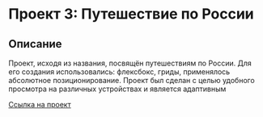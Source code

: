 # Проект 3: Путешествие по России

## Описание  
Проект, исходя из названия, посвящён путешествиям по России. Для его создания использовались: флексбокс, гриды, применялось абсолютное позиционирование. Проект был сделан с целью удобного просмотра на различных устройствах и является адаптивным

[Ссылка на проект](https://marina-seamore.github.io/russian-travel/)

